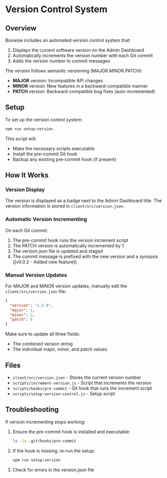 # Version Control System

## Overview

Boxwise includes an automated version control system that:

1. Displays the current software version on the Admin Dashboard
2. Automatically increments the version number with each Git commit
3. Adds the version number to commit messages

The version follows semantic versioning (MAJOR.MINOR.PATCH):
- **MAJOR** version: Incompatible API changes
- **MINOR** version: New features in a backward-compatible manner
- **PATCH** version: Backward-compatible bug fixes (auto-incremented)

## Setup

To set up the version control system:

```bash
npm run setup:version
```

This script will:
- Make the necessary scripts executable
- Install the pre-commit Git hook
- Backup any existing pre-commit hook (if present)

## How It Works

### Version Display

The version is displayed as a badge next to the Admin Dashboard title. The version information is stored in `client/src/version.json`.

### Automatic Version Incrementing

On each Git commit:
1. The pre-commit hook runs the version increment script
2. The PATCH version is automatically incremented by 1
3. The version.json file is updated and staged
4. The commit message is prefixed with the new version and a synopsis ([v0.0.2 - Added new feature])

### Manual Version Updates

For MAJOR and MINOR version updates, manually edit the `client/src/version.json` file:

```json
{
  "version": "1.2.0",
  "major": 1,
  "minor": 2,
  "patch": 0
}
```

Make sure to update all three fields:
- The combined version string
- The individual major, minor, and patch values

## Files

- `client/src/version.json` - Stores the current version number
- `scripts/increment-version.js` - Script that increments the version
- `scripts/hooks/pre-commit` - Git hook that runs the increment script
- `scripts/setup-version-control.js` - Setup script

## Troubleshooting

If version incrementing stops working:

1. Ensure the pre-commit hook is installed and executable:
   ```bash
   ls -la .git/hooks/pre-commit
   ```

2. If the hook is missing, re-run the setup:
   ```bash
   npm run setup:version
   ```

3. Check for errors in the version.json file
